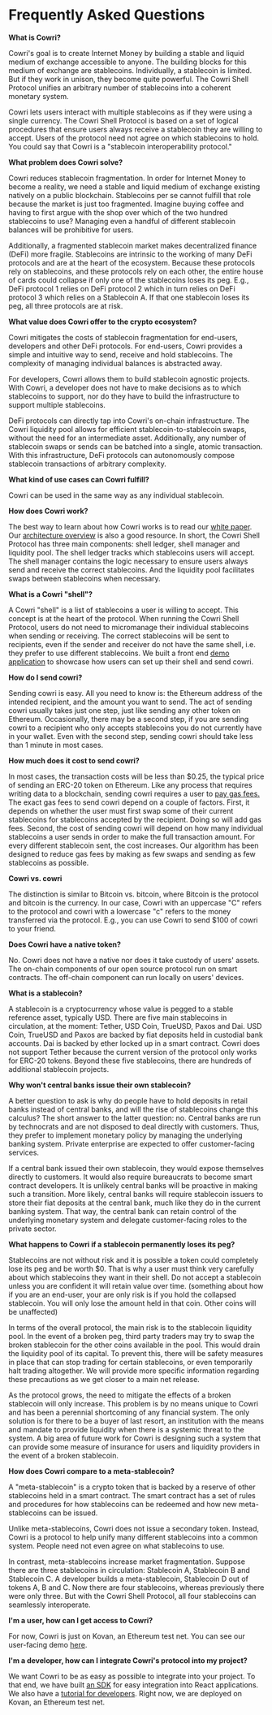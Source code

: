# Frequently Asked Questions

**What is Cowri?**

Cowri's goal is to create Internet Money by building a stable and liquid medium of exchange accessible to anyone. The building blocks for this medium of exchange are stablecoins. Individually, a stablecoin is limited. But if they work in unison, they become quite powerful. The Cowri Shell Protocol unifies an arbitrary number of stablecoins into a coherent monetary system.

Cowri lets users interact with multiple stablecoins as if they were using a single currency. The Cowri Shell Protocol is based on a set of logical procedures that ensure users always receive a stablecoin they are willing to accept. Users of the protocol need not agree on which stablecoins to hold. You could say that Cowri is a "stablecoin interoperability protocol."

**What problem does Cowri solve?**

Cowri reduces stablecoin fragmentation. In order for Internet Money to become a reality, we need a stable and liquid medium of exchange existing natively on a public blockchain. Stablecoins per se cannot fulfill that role because the market is just too fragmented. Imagine buying coffee and having to first argue with the shop over which of the two hundred stablecoins to use? Managing even a handful of different stablecoin balances will be prohibitive for users.

Additionally, a fragmented stablecoin market makes decentralized finance \(DeFi\) more fragile. Stablecoins are intrinsic to the working of many DeFi protocols and are at the heart of the ecosystem. Because these protocols rely on stablecoins, and these protocols rely on each other, the entire house of cards could collapse if only one of the stablecoins loses its peg. E.g., DeFi protocol 1 relies on DeFi protocol 2 which in turn relies on DeFi protocol 3 which relies on a Stablecoin A. If that one stablecoin loses its peg, all three protocols are at risk.

**What value does Cowri offer to the crypto ecosystem?**

Cowri mitigates the costs of stablecoin fragmentation for end-users, developers and other DeFi protocols. For end-users, Cowri provides a simple and intuitive way to send, receive and hold stablecoins. The complexity of managing individual balances is abstracted away.

For developers, Cowri allows them to build stablecoin agnostic projects. With Cowri, a developer does not have to make decisions as to which stablecoins to support, nor do they have to build the infrastructure to support multiple stablecoins.

DeFi protocols can directly tap into Cowri's on-chain infrastructure. The Cowri liquidity pool allows for efficient stablecoin-to-stablecoin swaps, without the need for an intermediate asset. Additionally, any number of stablecoin swaps or sends can be batched into a single, atomic transaction. With this infrastructure, DeFi protocols can autonomously compose stablecoin transactions of arbitrary complexity.

**What kind of use cases can Cowri fulfill?**

Cowri can be used in the same way as any individual stablecoin.

**How does Cowri work?**

The best way to learn about how Cowri works is to read our [white paper](https://github.com/cowri/cowri-docs/tree/b8cd1308a8d2f1df9d41b01257e7e3f12327e3fc/user-guide/insert%20URL%20here/README.md). Our [architecture overview](https://github.com/cowri/cowri-docs/tree/b8cd1308a8d2f1df9d41b01257e7e3f12327e3fc/user-guide/insert%20URL%20here/README.md) is also a good resource. In short, the Cowri Shell Protocol has three main components: shell ledger, shell manager and liquidity pool. The shell ledger tracks which stablecoins users will accept. The shell manager contains the logic necessary to ensure users always send and receive the correct stablecoins. And the liquidity pool facilitates swaps between stablecoins when necessary.

**What is a Cowri "shell"?**

A Cowri "shell" is a list of stablecoins a user is willing to accept. This concept is at the heart of the protocol. When running the Cowri Shell Protocol, users do not need to micromanage their individual stablecoins when sending or receiving. The correct stablecoins will be sent to recipients, even if the sender and receiver do not have the same shell, i.e. they prefer to use different stablecoins. We built a front end [demo application](https://demo.cowri.io) to showcase how users can set up their shell and send cowri.

**How do I send cowri?**

Sending cowri is easy. All you need to know is: the Ethereum address of the intended recipient, and the amount you want to send. The act of sending cowri usually takes just one step, just like sending any other token on Ethereum. Occasionally, there may be a second step, if you are sending cowri to a recipient who only accepts stablecoins you do not currently have in your wallet. Even with the second step, sending cowri should take less than 1 minute in most cases.

**How much does it cost to send cowri?**

In most cases, the transaction costs will be less than $0.25, the typical price of sending an ERC-20 token on Ethereum. Like any process that requires writing data to a blockchain, sending cowri requires a user to [pay gas fees.](https://education.district0x.io/general-topics/understanding-ethereum/what-is-gas/) The exact gas fees to send cowri depend on a couple of factors. First, it depends on whether the user must first swap some of their current stablecoins for stablecoins accepted by the recipient. Doing so will add gas fees. Second, the cost of sending cowri will depend on how many individual stablecoins a user sends in order to make the full transaction amount. For every different stablecoin sent, the cost increases. Our algorithm has been designed to reduce gas fees by making as few swaps and sending as few stablecoins as possible.

**Cowri vs. cowri**

The distinction is similar to Bitcoin vs. bitcoin, where Bitcoin is the protocol and bitcoin is the currency. In our case, Cowri with an uppercase "C" refers to the protocol and cowri with a lowercase "c" refers to the money transferred via the protocol. E.g., you can use Cowri to send $100 of cowri to your friend.

**Does Cowri have a native token?**

No. Cowri does not have a native nor does it take custody of users' assets. The on-chain components of our open source protocol run on smart contracts. The off-chain component can run locally on users' devices.

**What is a stablecoin?**

A stablecoin is a cryptocurrency whose value is pegged to a stable reference asset, typically USD. There are five main stablecoins in circulation, at the moment: Tether, USD Coin, TrueUSD, Paxos and Dai. USD Coin, TrueUSD and Paxos are backed by fiat deposits held in custodial bank accounts. Dai is backed by ether locked up in a smart contract. Cowri does not support Tether because the current version of the protocol only works for ERC-20 tokens. Beyond these five stablecoins, there are hundreds of additional stablecoin projects.

**Why won't central banks issue their own stablecoin?**

A better question to ask is why do people have to hold deposits in retail banks instead of central banks, and will the rise of stablecoins change this calculus? The short answer to the latter question: no. Central banks are run by technocrats and are not disposed to deal directly with customers. Thus, they prefer to implement monetary policy by managing the underlying banking system. Private enterprise are expected to offer customer-facing services.

If a central bank issued their own stablecoin, they would expose themselves directly to customers. It would also require bureaucrats to become smart contract developers. It is unlikely central banks will be proactive in making such a transition. More likely, central banks will require stablecoin issuers to store their fiat deposits at the central bank, much like they do in the current banking system. That way, the central bank can retain control of the underlying monetary system and delegate customer-facing roles to the private sector.

**What happens to Cowri if a stablecoin permanently loses its peg?**

Stablecoins are not without risk and it is possible a token could completely lose its peg and be worth $0. That is why a user must think very carefully about which stablecoins they want in their shell. Do not accept a stablecoin unless you are confident it will retain value over time. \(something about how if you are an end-user, your are only risk is if you hold the collapsed stablecoin. You will only lose the amount held in that coin. Other coins will be unaffected\)

In terms of the overall protocol, the main risk is to the stablecoin liquidity pool. In the event of a broken peg, third party traders may try to swap the broken stablecoin for the other coins available in the pool. This would drain the liquidity pool of its capital. To prevent this, there will be safety measures in place that can stop trading for certain stablecoins, or even temporarily halt trading altogether. We will provide more specific information regarding these precautions as we get closer to a main net release.

As the protocol grows, the need to mitigate the effects of a broken stablecoin will only increase. This problem is by no means unique to Cowri and has been a perennial shortcoming of any financial system. The only solution is for there to be a buyer of last resort, an institution with the means and mandate to provide liquidity when there is a systemic threat to the system. A big area of future work for Cowri is designing such a system that can provide some measure of insurance for users and liquidity providers in the event of a broken stablecoin.

**How does Cowri compare to a meta-stablecoin?**

A "meta-stablecoin" is a crypto token that is backed by a reserve of other stablecoins held in a smart contract. The smart contract has a set of rules and procedures for how stablecoins can be redeemed and how new meta-stablecoins can be issued.

Unlike meta-stablecoins, Cowri does not issue a secondary token. Instead, Cowri is a protocol to help unify many different stablecoins into a common system. People need not even agree on what stablecoins to use.

In contrast, meta-stablecoins increase market fragmentation. Suppose there are three stablecoins in circulation: Stablecoin A, Stablecoin B and Stablecoin C. A developer builds a meta-stablecoin, Stablecoin D out of tokens A, B and C. Now there are four stablecoins, whereas previously there were only three. But with the Cowri Shell Protocol, all four stablecoins can seamlessly interoperate.

**I'm a user, how can I get access to Cowri?**

For now, Cowri is just on Kovan, an Ethereum test net. You can see our user-facing demo [here](https://demo.cowri.io).

**I'm a developer, how can I integrate Cowri's protocol into my project?**

We want Cowri to be as easy as possible to integrate into your project. To that end, we have built [an SDK](https://github.com/cowri/cowri-docs/tree/b8cd1308a8d2f1df9d41b01257e7e3f12327e3fc/user-guide/insert%20URL%20for%20developer%20docs/README.md) for easy integration into React applications. We also have a [tutorial for developers](https://github.com/cowri/cowri-docs/tree/b8cd1308a8d2f1df9d41b01257e7e3f12327e3fc/user-guide/developer%20tutorial%20URL/README.md). Right now, we are deployed on Kovan, an Ethereum test net.

